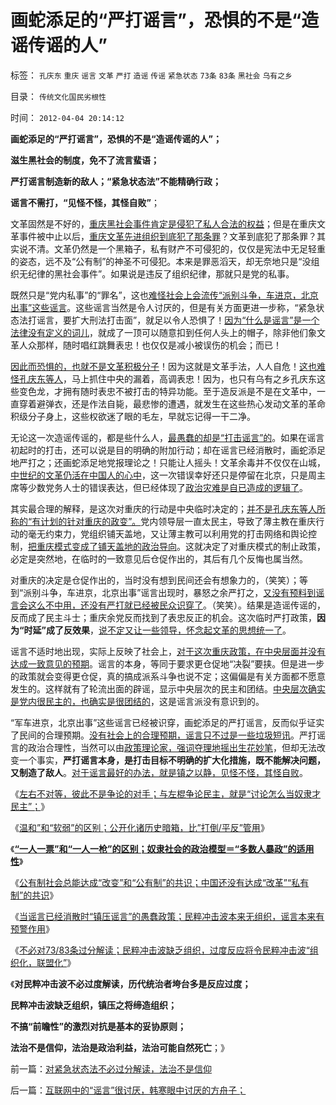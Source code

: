 # 画蛇添足的“严打谣言”，恐惧的不是“造谣传谣的人”

标签： `孔庆东` `重庆` `谣言` `文革` `严打` `造谣` `传谣` `紧急状态` `73条` `83条` `黑社会` `乌有之乡` 

目录： `传统文化国民劣根性`

时间： `2012-04-04 20:14:12`

**画蛇添足的“严打谣言”，恐惧的不是“造谣传谣的人”；**

**滋生黑社会的制度，免不了流言蜚语；**

**严打谣言制造新的敌人；“紧急状态法”不能精确行政；**

**谣言不需打，“见怪不怪，其怪自败”**；

文革固然是不好的，[重庆黑社会事件肯定是侵犯了私人合法的权益](../../../2012/3/21/重庆打黑说话算数，只办文强一个官.md)；但是在重庆文革事件被中止以后，[重庆文革先进组织到底犯了那条罪](../../../2012/3/19/重庆黑社会还没有达到犯罪程度.md)？文革到底犯了那条罪？其实说不清。文革仍然是一个黑箱子，私有财产不可侵犯的，仅仅是宪法中无足轻重的姿态，远不及“公有制”的神圣不可侵犯。本来是罪恶滔天，却无奈地只是“没组织无纪律的黑社会事件”。如果说是违反了组织纪律，那就只是党的私事。

既然只是“党内私事”的“罪名”，这也[难怪社会上会流传“派别斗争，车进京，北京出事”这些谣言](../../../2012/4/3/民粹冲击波本来无组织,孔庆东们的三面派神功.md)。这些谣言当然是令人讨厌的，但是有关方面更进一步称，“紧急状态法打谣言，要扩大刑法打击面”，就足以令人恐惧了！[因为“什么是谣言”是一个法律没有定义的词儿](../../../2011/1/24/什么是法治？中世纪道德法庭公信力何来？.md)，就成了一顶可以随意扣到任何人头上的帽子，除非他们象文革人众那样，随时唱红跳舞表忠！也仅仅是减小被误伤的机会；而已！

[因此而恐惧的，也就不是文革积极分子](../../../2012/4/3/对紧急状态法不必过分解读，法治不是信仰.md)！因为这就是文革手法，人人自危！[这也难怪孔庆东等人](../../../2010/11/30/孔庆东老师玩政治是举重若轻啊.md)，马上抓住中央的漏着，高调表忠！因为，也只有乌有之乡孔庆东这些变色龙，才拥有随时表忠不被打击的特异功能。至于造反派是不是在文革中，一直穿着避弹衣，还是作法自毙，最悲惨的遭遇，就发生在这些热心发动文革的革命积级分子身上，这些权欲迷了眼的毛左，早就忘记得一干二净。

无论这一次造谣传谣的，都是些什么人，[最愚蠢的却是“打击谣言”的](../../../2010/11/30/为什么处罚造谣将制造恐慌？.md)。如果在谣言初起时的打击，还可以说是目的明确的附加行动；却在谣言已经消散时，画蛇添足地严打之；还画蛇添足地党报理论之！只能让人摇头！文革余毒并不仅仅在山城，[中世纪的文革仍活在中国人的心中](../../../2011/1/24/什么是法治？中世纪道德法庭公信力何来？.md)，这一次错误幸好还只是停留在北京，只是周主席等少数党务人士的错误表达，但已经体现了[政治灾难是自已造成的逻辑了](http://blog.sina.com.cn/s/blog_5563a64d0102e0jx.html)。

其实最合理的解释，是这次对重庆的行动是中央临时决定的；[并不是孔庆东等人所称的“有计划的针对重庆的政变”。](../../../2012/3/18/乌有之乡是典型的黑社会.md)党内领导层一直太民主，导致了薄主教在重庆行动的毫无约束力，党组织铺天盖地，又让薄主教可以利用党的打击网络和舆论控制，[把重庆模式变成了铺天盖地的政治导向](../../../2012/3/15/愤老制造旧社会的黑社会逻辑.md)。这就决定了对重庆模式的制止政策，必定是突然地，在临时的一致意见后仓促作出的，其后有几个反悔也属当然。

对重庆的决定是仓促作出的，当时没有想到民间还会有想象力的，（笑笑）；等到“派别斗争，车进京，北京出事”谣言出现时，暴怒之余严打之，[又没有预料到谣言会这么不中用，还没有严打就已经被民众识穿了](../../../2011/11/1/垄断的传媒一直享有造谣的特许权.md)。（笑笑）。结果是造谣传谣的，反而成了民主斗士；重庆余党反而找到了表忠反正的机会。这次临时严打政策，**因为“时延”成了反效果**，[说不定又让一些领导，怀念起文革的思想统一了](../../../2010/11/19/基督教罗马“统一思想”空前残酷，越来越残酷.md)。

谣言不适时地出现，实际上反映了社会上，[对于这次重庆政策，在中央层面并没有达成一致意见的预期](../../../2012/3/7/改革为什么小范围会顺利，大范围难以推进？.md)。谣言的本身，等同于要求更仓促地“决裂”要挟。但是进一步的政策就会变得更仓促，真的搞成派系斗争也说不定；这偏偏是有关方面都不愿意发生的。这样就有了轮流出面的辟谣，显示中央层次的民主和团结。[中央层次确实是党内很民主的，也确实是很团结的](../../../2009/5/25/魔戒！世界上根本没有绝对的权力～！.md)，这是谣言派没有意识到的。

“军车进京，北京出事”这些谣言已经被识穿，画蛇添足的严打谣言，反而似乎证实了民间的合理预期。[没有社会上的合理预期，谣言只不过是一些垃圾短讯](../../../2011/6/8/美国司法争论：有造谣诽谤的自由吗？.md)。严打谣言的政治合理性，当然可以由[政策理论家，强词夺理地摇出生花妙笔](../../../2009/7/27/实用主义的现代愚民制造业.md)，但却无法改变一个事实，**严打谣言本身，是打击目标不明确的扩大化措施，既不能解决问题，又制造了敌人**。[对于谣言最好的办法，就是镇之以静，见怪不怪，其怪自败](../../../2010/11/30/为什么处罚造谣将制造恐慌？.md)。

《[左右不对等，彼此不是争论的对手；与左棍争论民主，就是“讨论怎么当奴隶才民主”；](../../../2012/3/27/左右不对等，彼此不宜争论.md)》

《[温和”和“软弱”的区别；公开化诸历史暗箱，比”打倒/平反”管用](http://darthvad.blog.163.com/blog/static/533994702012227111438671/)》

《[**“一人一票”和“一人一枪”的区别；奴隶社会的政治模型＝“多数人暴政”的适用性**](../../../2012/3/30/“一人一票”的多数人暴政和“一人一枪”的自治.md)》

《[公有制社会总能达成“改变”和“公有制”的共识；中国还没有达成“改革”“私有制”的共识](../../../2012/3/30/国产公知普遍愚昧，仅有“改变”的共识；.md)》

《[当谣言已经消散时“镇压谣言”的愚蠢政策；民粹冲击波本来无组织，谣言本来有预警作用](../../../2012/4/3/民粹冲击波本来无组织,孔庆东们的三面派神功.md)》

《[不必对73/83条过分解读；民粹冲击波缺乏组织，过度反应将令民粹冲击波“组织化，联盟化”](http://blog.sina.com.cn/s/blog_5563a64d0102e0jx.html)》

《**对民粹冲击波不必过度解读，历代统治者垮台多是反应过度；**

**民粹冲击波缺乏组织，镇压之将缔造组织；**

**不搞“前瞻性”的激烈对抗是基本的妥协原则；**

**法治不是信仰，法治是政治利益，法治可能自然死亡**；》



前一篇：[对紧急状态法不必过分解读，法治不是信仰](../../../2012/4/3/对紧急状态法不必过分解读，法治不是信仰.md)

后一篇：[互联网中的“谣言”很讨厌，韩寒眼中讨厌的方舟子；](../../../2012/4/4/互联网中的“谣言”很讨厌，韩寒眼中讨厌的方舟子；.md)